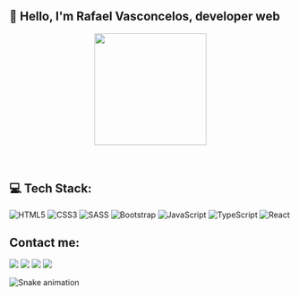 ## 👋 Hello, I'm Rafael Vasconcelos, developer web
<div>
  <div align=center>
    <img height="200em" src="https://github-readme-stats.vercel.app/api?username=rafa-vasconcelos&theme=merko&count_private=true"/>
<!--     <img height="200em" src="https://github-readme-stats.vercel.app/api/top-langs/?username=rafa-vasconcelos&langs_count=10&theme=merko&card_width=500"    /> -->
  </div>
    <br></br>
    
<!-- ![](https://komarev.com/ghpvc/?username=rafa-vasconcelos&style=for-the-badge&color=be54f6) -->
    
## 💻 Tech Stack:

![HTML5](https://img.shields.io/badge/html5-%23E34F26.svg?style=for-the-badge&logo=html5&logoColor=white) 
![CSS3](https://img.shields.io/badge/css3-%231572B6.svg?style=for-the-badge&logo=css3&logoColor=white) 
![SASS](https://img.shields.io/badge/SASS-hotpink.svg?style=for-the-badge&logo=SASS&logoColor=white)
![Bootstrap](https://img.shields.io/badge/bootstrap-%23563D7C.svg?style=for-the-badge&logo=bootstrap&logoColor=white)
![JavaScript](https://img.shields.io/badge/javascript-%23323330.svg?style=for-the-badge&logo=javascript&logoColor=%23F7DF1E) 
![TypeScript](https://img.shields.io/badge/typescript-%23007ACC.svg?style=for-the-badge&logo=typescript&logoColor=white)
![React](https://img.shields.io/badge/react-%2320232a.svg?style=for-the-badge&logo=react&logoColor=%2361DAFB)
##

## Contact me:
   <div width="30vw">
   <a href="https://discord.gg/#8279" target="_blank"><img src="https://img.shields.io/badge/Discord-7289DA?style=for-the-badge&logo=discord&logoColor=white" target="_blank"></a>
   <a href="https://twitter.com/rafaelvascon_" target="_blank"><img src="https://img.shields.io/badge/-Twitter-%230077B5?style=for-the-badge&logo=twitter&logoColor=white" target="_blank"></a>
   <a href = "mailto:rafaelvasconcelos13@gmail.com"><img src="https://img.shields.io/badge/-Gmail-%23333?style=for-the-badge&logo=gmail&logoColor=red" target="_blank"></a>
   <a href="https://www.linkedin.com/in/rafael-lima-vasconcelos/" target="_blank"><img src="https://img.shields.io/badge/-LinkedIn-%230077B5?style=for-the-badge&logo=linkedin&logoColor=white" target="_blank"></a>      
    </div>  
  </div>
</div>


    
![Snake animation](https://github.com/rafa-vasconcelos/rafa-vasconcelos/blob/output/github-contribution-grid-snake.svg)
    
<!-- rafa-vasconcelos/rafa-vasconcelos is a ✨ special ✨ repository because its `README.md` (this file) appears on your GitHub profile.
You can click the Preview link to take a look at your changes.
 -->
